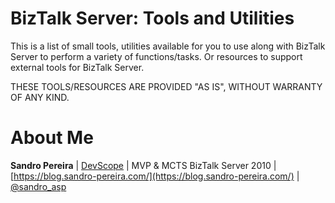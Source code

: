 # BizTalk Server: Tools and Utilities
This is a list of small tools, utilities available for you to use along with BizTalk Server to perform a variety of functions/tasks. Or resources to support external tools for BizTalk Server.

THESE TOOLS/RESOURCES ARE PROVIDED "AS IS", WITHOUT WARRANTY OF ANY KIND.

# About Me
**Sandro Pereira** | [DevScope](http://www.devscope.net/) | MVP & MCTS BizTalk Server 2010 | [https://blog.sandro-pereira.com/](https://blog.sandro-pereira.com/) | [@sandro_asp](https://twitter.com/sandro_asp)